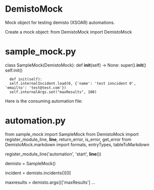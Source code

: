 # DemistoMock

Mock object for testing demisto (XSOAR) automations. 

Create a mock object:
  from DemistoMock import DemistoMock
  
  # sample_mock.py
  class SampleMock(DemistoMock):
      def __init__(self) -> None:
          super().__init__()
          self.init()

      def init(self):
      self.internalIncident.load(0, {'name': 'test inncident 0', 'emailto': 'test@test.com'})
      self.internalArgs.set("maxResults", 100)

Here is the consuming automation file:

  # automation.py
  from sample_mock import SampleMock
  from DemistoMock import register_module_line, __line__, return_error, is_error, get_error
  from DemistoMock.markdown import formats, entryTypes, tableToMarkdown
  
  register_module_line('automation', 'start', __line__())
  
  demisto = SampleMock()
  
  incident = demisto.incidents()[0]
  
  maxresults = demisto.args()['maxResults']
  ...
  
